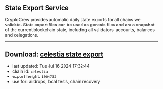 ## State Export Service
CryptoCrew provides automatic daily state exports for all chains we validate. State export files can be used as genesis files and are a snapshot of the current blockchain state, including all validators, accounts, balances and delegations.

---
**Download: [celestia state export](https://dl-eu2.ccvalidators.com/SERVICE/celestia/celestia_export_1904753.json)**
---

- last updated: Tue Jul 16 2024 17:32:44
- chain id: `celestia`
- export height: `1904753`
- use for: airdrops, local tests, chain recovery
